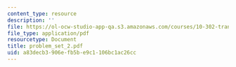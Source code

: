 ```yaml
---
content_type: resource
description: ''
file: https://ol-ocw-studio-app-qa.s3.amazonaws.com/courses/10-302-transport-processes-fall-2004/a83decb3906efb5be9c1106bc1ac26cc_problem_set_2.pdf
file_type: application/pdf
resourcetype: Document
title: problem_set_2.pdf
uid: a83decb3-906e-fb5b-e9c1-106bc1ac26cc
---
```

